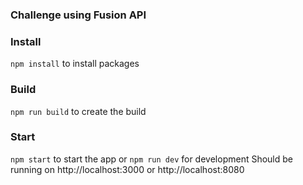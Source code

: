 ### Challenge using Fusion API

### Install
`npm install` to install packages

### Build
`npm run build` to create the build

### Start
`npm start` to start the app or `npm run dev` for development
Should be running on http://localhost:3000 or http://localhost:8080
